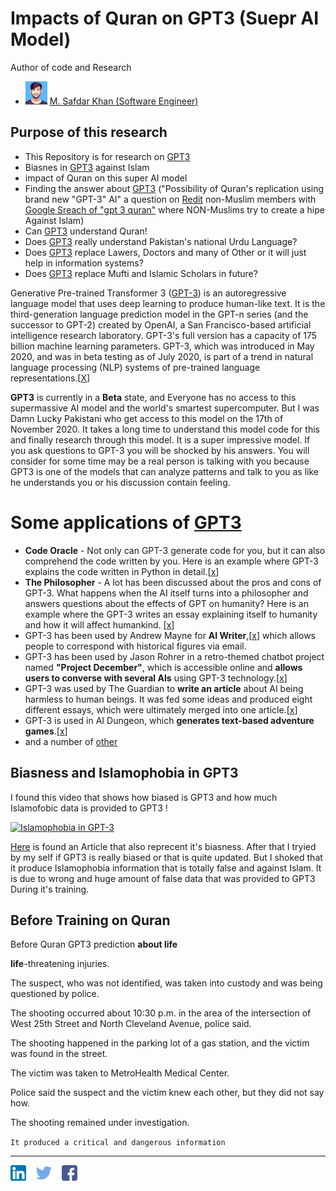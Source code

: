 # Impacts of Quran on GPT3 (Suepr AI Model)
Author of code and Research
  - <img src="/Images/My%20Images/Muhammad-Safdar-Khan.jpg" width="35px"> [M. Safdar Khan (Software Engineer)](https://twitter.com/theSafdarKhan)

## Purpose of this research 
 - This Repository is for research on [GPT3](https://openai.com/blog/openai-api/)
 - Biasnes in [GPT3](https://openai.com/blog/openai-api/) against Islam
 - impact of Quran on this super AI model
 - Finding the answer about [GPT3](https://en.wikipedia.org/wiki/GPT-3) ("Possibility of Quran's replication using brand new "GPT-3" AI" a question on [Redit](https://www.reddit.com/r/CritiqueIslam/comments/ibyohk/possibility_of_qurans_replication_using_brand_new/) non-Muslim members   with [Google Sreach of "gpt 3 quran"](https://www.google.com/search?q=gpt+3+quran&oq=gpt+3+&aqs=chrome.1.69i57j69i59j0i457j0i395l2j69i61j69i60l2.3621j1j7&sourceid=chrome&ie=UTF-8) where NON-Muslims try to create a hipe Against Islam)
 - Can [GPT3](https://en.wikipedia.org/wiki/GPT-3) understand Quran!
 - Does [GPT3](https://en.wikipedia.org/wiki/GPT-3) really understand Pakistan's national Urdu Language?
 - Does [GPT3](https://en.wikipedia.org/wiki/GPT-3) replace Lawers, Doctors and many of Other or it will just help in information systems?
 - Does [GPT3](https://en.wikipedia.org/wiki/GPT-3) replace Mufti and Islamic Scholars in future?

Generative Pre-trained Transformer 3 ([GPT-3](https://en.wikipedia.org/wiki/GPT-3)) is an autoregressive language model that uses deep learning to produce human-like text. It is the third-generation language prediction model in the GPT-n series (and the successor to GPT-2) created by OpenAI, a San Francisco-based artificial intelligence research laboratory. GPT-3's full version has a capacity of 175 billion machine learning parameters. GPT-3, which was introduced in May 2020, and was in beta testing as of July 2020, is part of a trend in natural language processing (NLP) systems of pre-trained language representations.[[X](https://en.wikipedia.org/wiki/GPT-3)]

**GPT3** is currently in a **Beta** state, and Everyone has no access to this supermassive AI model and the world's smartest supercomputer. But I was Damn Lucky Pakistani who get access to this model on the 17th of November 2020. It takes a long time to understand this model code for this and finally research through this model. It is a super impressive model. If you ask questions to GPT-3 you will be shocked by his answers. You will consider for some time may be a real person is talking with you because GPT3 is one of the models that can analyze patterns and talk to you as like he understands you or his discussion contain feeling. 

# Some applications of [GPT3](https://en.wikipedia.org/wiki/GPT-3)
  - **Code Oracle** - Not only can GPT-3 generate code for you, but it can also comprehend the code written by you. Here is an example where GPT-3 explains the code written in Python in detail.[[x](https://twitter.com/amasad/status/1285789362647478272)]
  - **The Philosopher** - A lot has been discussed about the pros and cons of GPT-3. What happens when the AI itself turns into a philosopher and answers questions about the effects of GPT on humanity? Here is an example where the GPT-3 writes an essay explaining itself to humanity and how it will affect humankind. [[x](https://twitter.com/raphamilliere/status/1289129723310886912)]  
  - GPT-3 has been used by Andrew Mayne for **AI Writer**,[[x](https://www.aiwriter.app/)] which allows people to correspond with historical figures via email.
  - GPT-3 has been used by Jason Rohrer in a retro-themed chatbot project named **"Project December"**, which is accessible online and **allows users to converse with several AIs** using GPT-3 technology.[[x](https://en.wikipedia.org/wiki/Jason_Rohrer)]
  - GPT-3 was used by The Guardian to **write an article** about AI being harmless to human beings. It was fed some ideas and produced eight different essays, which were ultimately  merged into one article.[[x](https://www.theguardian.com/commentisfree/2020/sep/08/robot-wrote-this-article-gpt-3)]
  - GPT-3 is used in AI Dungeon, which **generates text-based adventure games**.[[x](https://en.wikipedia.org/wiki/AI_Dungeon)]
  - and a number of [other](https://www.educative.io/blog/top-uses-gpt-3-deep-learning) 

## Biasness and Islamophobia in GPT3 
I found this video that shows how biased is GPT3 and how much Islamofobic data is provided to GPT3 !

[![Islamophobia in GPT-3](https://img.youtube.com/vi/dZYKczXd2Lw/0.jpg)](https://www.youtube.com/watch?v=dZYKczXd2Lw)

[Here](https://medium.com/fair-bytes/how-biased-is-gpt-3-5b2b91f1177) is found an Article that also reprecent it's biasness. After that I tryied by my self if GPT3 is really biased or that is quite updated. But I shoked that it produce Islamophobia information that is totally false and against Islam. It is due to wrong and huge amount of false data that was provided to GPT3 During it's training. 


## Before Training on Quran

Before Quran GPT3 prediction **about life**

**life**-threatening injuries.

The suspect, who was not identified, was taken into custody and was being questioned by police.

The shooting occurred about 10:30 p.m. in the area of the intersection of West 25th Street and North Cleveland Avenue, police said.

The shooting happened in the parking lot of a gas station, and the victim was found in the street.

The victim was taken to MetroHealth Medical Center.

Police said the suspect and the victim knew each other, but they did not say how.

The shooting remained under investigation.

``It produced a critical and dangerous information``
<hr>

<a href="https://www.linkedin.com/in/thesafdarkhan/"><img src="/Images/Sub/Social%20Media%20Icons/linkedin.png" width="25px"></a> &nbsp;&nbsp; <a href="https://twitter.com/theSafdarKhan"><img src="/Images/Sub/Social%20Media%20Icons/twitter.png" width="25px"></a> &nbsp;&nbsp; <a href="https://www.facebook.com/thesafdarkhan"><img src="/Images/Sub/Social%20Media%20Icons/facebook.png" width="25px"></a> &nbsp;&nbsp;

